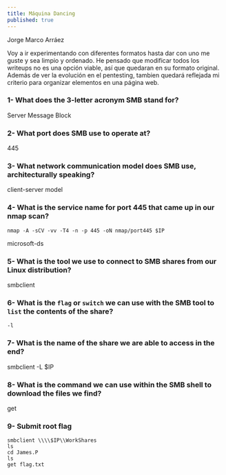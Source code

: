 ```yaml
---
title: Máquina Dancing
published: true
---
```


Jorge Marco Arráez  

Voy a ir experimentando con diferentes formatos hasta dar con uno me guste y sea limpio y ordenado. 
He pensado que modificar todos los writeups no es una opción viable, así que quedaran en su formato original. Además de ver la evolución en el pentesting, tambien quedará reflejada mi criterio para organizar elementos en una página web.

### [](#header-3)1- What does the 3-letter acronym SMB stand for? 

Server Message Block  

### [](#header-3)2- What port does SMB use to operate at? 

445

### [](#header-3)3- What network communication model does SMB use, architecturally speaking? 

client-server model

### [](#header-3)4- What is the service name for port 445 that came up in our nmap scan? 

```
nmap -A -sCV -vv -T4 -n -p 445 -oN nmap/port445 $IP
```

microsoft-ds

### [](#header-3)5- What is the tool we use to connect to SMB shares from our Linux distribution? 

smbclient

### [](#header-3)6- What is the `flag` or `switch` we can use with the SMB tool to `list` the contents of the share? 
```
-l
```
### [](#header-3)7- What is the name of the share we are able to access in the end?   

smbclient -L $IP

### [](#header-3)8- What is the command we can use within the SMB shell to download the files we find? 

get

### [](#header-3)9- Submit root flag 

```
smbclient \\\\$IP\\WorkShares  
ls  
cd James.P  
ls  
get flag.txt 
```